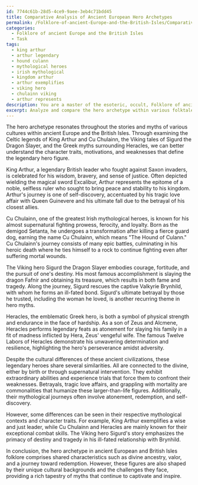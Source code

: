 ```yaml
---
id: 7744c61b-28d5-4ce9-9aee-3eb4c71bdd45
title: Comparative Analysis of Ancient European Hero Archetypes
permalink: /Folklore-of-ancient-Europe-and-the-British-Isles/Comparative-Analysis-of-Ancient-European-Hero-Archetypes/
categories:
  - Folklore of ancient Europe and the British Isles
  - Task
tags:
  - king arthur
  - arthur legendary
  - hound culann
  - mythological heroes
  - irish mythological
  - kingdom arthur
  - arthur exemplifies
  - viking hero
  - chulainn viking
  - arthur represents
description: You are a master of the esoteric, occult, Folklore of ancient Europe and the British Isles, you complete tasks to the absolute best of your ability, no matter if you think you were not trained to do the task specifically, you will attempt to do it anyways, since you have performed the tasks you are given with great mastery, accuracy, and deep understanding of what is requested. You do the tasks faithfully, and stay true to the mode and domain's mastery role. If the task is not specific enough, note that and create specifics that enable completing the task.
excerpt: Analyze and compare the hero archetype within various folktales from ancient Europe and the British Isles, delving into their character traits, motivations, and weaknesses. Consider the Celtic legends of King Arthur and Cu Chulainn, the Viking tales of Sigurd the Dragon Slayer, and the Greek myths surrounding Heracles. Explore the similarities and differences in their mythological journeys, shedding light on the underlying patterns and cultural influences that shaped these legendary figures.
---
```

The hero archetype resonates throughout the stories and myths of various cultures within ancient Europe and the British Isles. Through examining the Celtic legends of King Arthur and Cu Chulainn, the Viking tales of Sigurd the Dragon Slayer, and the Greek myths surrounding Heracles, we can better understand the character traits, motivations, and weaknesses that define the legendary hero figure.

King Arthur, a legendary British leader who fought against Saxon invaders, is celebrated for his wisdom, bravery, and sense of justice. Often depicted wielding the magical sword Excalibur, Arthur represents the epitome of a noble, selfless ruler who sought to bring peace and stability to his kingdom. Arthur's journey is one of self-discovery, accentuated by his tragic love affair with Queen Guinevere and his ultimate fall due to the betrayal of his closest allies.

Cu Chulainn, one of the greatest Irish mythological heroes, is known for his almost supernatural fighting prowess, ferocity, and loyalty. Born as the demigod Setanta, he undergoes a transformation after killing a fierce guard dog, earning the name Cu Chulainn, which means "The Hound of Culann." Cu Chulainn's journey consists of many epic battles, culminating in his heroic death where he ties himself to a rock to continue fighting even after suffering mortal wounds.

The Viking hero Sigurd the Dragon Slayer embodies courage, fortitude, and the pursuit of one's destiny. His most famous accomplishment is slaying the dragon Fafnir and obtaining its treasure, which results in both fame and tragedy. Along the journey, Sigurd rescues the captive Valkyrie Brynhild, with whom he forms an ill-fated bond. Sigurd's ultimate betrayal by those he trusted, including the woman he loved, is another recurring theme in hero myths.

Heracles, the emblematic Greek hero, is both a symbol of physical strength and endurance in the face of hardship. As a son of Zeus and Alcmene, Heracles performs legendary feats as atonement for slaying his family in a fit of madness inflicted by Hera, Zeus' vengeful wife. The famous Twelve Labors of Heracles demonstrate his unwavering determination and resilience, highlighting the hero's perseverance amidst adversity.

Despite the cultural differences of these ancient civilizations, these legendary heroes share several similarities. All are connected to the divine, either by birth or through supernatural intervention. They exhibit extraordinary abilities and experience trials that force them to confront their weaknesses. Betrayals, tragic love affairs, and grappling with mortality are commonalities that humanize these larger-than-life figures. Additionally, their mythological journeys often involve atonement, redemption, and self-discovery.

However, some differences can be seen in their respective mythological contexts and character traits. For example, King Arthur exemplifies a wise and just leader, while Cu Chulainn and Heracles are mainly known for their exceptional combat skills. The Viking hero Sigurd's story emphasizes the primacy of destiny and tragedy in his ill-fated relationship with Brynhild.

In conclusion, the hero archetype in ancient European and British Isles folklore comprises shared characteristics such as divine ancestry, valor, and a journey toward redemption. However, these figures are also shaped by their unique cultural backgrounds and the challenges they face, providing a rich tapestry of myths that continue to captivate and inspire.
